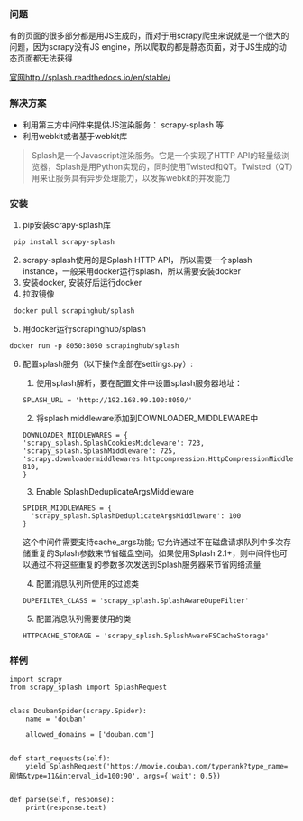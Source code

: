### 问题
有的页面的很多部分都是用JS生成的，而对于用scrapy爬虫来说就是一个很大的问题，因为scrapy没有JS engine，所以爬取的都是静态页面，对于JS生成的动态页面都无法获得

[官网](http://splash.readthedocs.io/en/stable/)http://splash.readthedocs.io/en/stable/
### 解决方案

- 利用第三方中间件来提供JS渲染服务： scrapy-splash 等
- 利用webkit或者基于webkit库

> Splash是一个Javascript渲染服务。它是一个实现了HTTP API的轻量级浏览器，Splash是用Python实现的，同时使用Twisted和QT。Twisted（QT）用来让服务具有异步处理能力，以发挥webkit的并发能力

### 安装
1. pip安装scrapy-splash库
```
 pip install scrapy-splash
```
2. scrapy-splash使用的是Splash HTTP API， 所以需要一个splash instance，一般采用docker运行splash，所以需要安装docker
3. 安装docker, 安装好后运行docker
4. 拉取镜像
```
 docker pull scrapinghub/splash
```
5. 用docker运行scrapinghub/splash
```
docker run -p 8050:8050 scrapinghub/splash
```
6. 配置splash服务（以下操作全部在settings.py）:
    1. 使用splash解析，要在配置文件中设置splash服务器地址：
    ```
    SPLASH_URL = 'http://192.168.99.100:8050/' 
    ```
    2. 将splash middleware添加到DOWNLOADER_MIDDLEWARE中
    ```
    DOWNLOADER_MIDDLEWARES = {
    'scrapy_splash.SplashCookiesMiddleware': 723,
    'scrapy_splash.SplashMiddleware': 725,
    'scrapy.downloadermiddlewares.httpcompression.HttpCompressionMiddleware': 810,
    }
    ```
    3. Enable SplashDeduplicateArgsMiddleware
    ```
    SPIDER_MIDDLEWARES = {
      'scrapy_splash.SplashDeduplicateArgsMiddleware': 100
    }
    ```
    这个中间件需要支持cache_args功能; 它允许通过不在磁盘请求队列中多次存储重复的Splash参数来节省磁盘空间。如果使用Splash 2.1+，则中间件也可以通过不将这些重复的参数多次发送到Splash服务器来节省网络流量
    
    4. 配置消息队列所使用的过滤类
    ```
    DUPEFILTER_CLASS = 'scrapy_splash.SplashAwareDupeFilter'
    ```
    5. 配置消息队列需要使用的类
    ```
    HTTPCACHE_STORAGE = 'scrapy_splash.SplashAwareFSCacheStorage'
    ```
### 样例
```
import scrapy
from scrapy_splash import SplashRequest


class DoubanSpider(scrapy.Spider):
    name = 'douban'

    allowed_domains = ['douban.com']


def start_requests(self):
    yield SplashRequest('https://movie.douban.com/typerank?type_name=剧情&type=11&interval_id=100:90', args={'wait': 0.5})


def parse(self, response):
    print(response.text)

```



